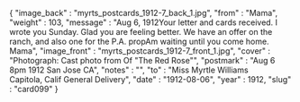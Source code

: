 {
  "image_back" : "myrts_postcards_1912-7_back_1.jpg",
  "from" : "Mama",
  "weight" : 103,
  "message" : "Aug 6, 1912Your letter and cards received. I wrote you Sunday. Glad you are feeling better. We have an offer on the ranch, and also one for the P.A. propAm waiting until you come home. Mama",
  "image_front" : "myrts_postcards_1912-7_front_1.jpg",
  "cover" : "Photograph: Cast photo from Of \"The Red Rose\"",
  "postmark" : "Aug 6 8pm 1912 San Jose CA",
  "notes" : "",
  "to" : "Miss Myrtle Williams<br> Capitola, Calif General Delivery",
  "date" : "1912-08-06",
  "year" : 1912,
  "slug" : "card099"
}
